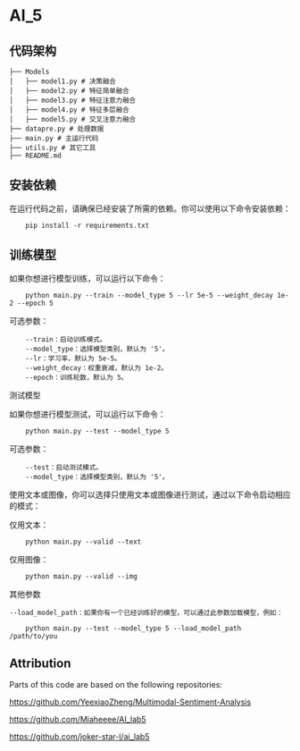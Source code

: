 # AI_5
## 代码架构
    ├── Models
    │   ├── model1.py # 决策融合
    │   ├── model2.py # 特征简单融合
    │   ├── model3.py # 特征注意力融合
    │   ├── model4.py # 特征多层融合
    │   ├── model5.py # 交叉注意力融合
    ├── datapre.py # 处理数据
    ├── main.py # 主运行代码
    ├── utils.py # 其它工具
    ├── README.md

## 安装依赖
在运行代码之前，请确保已经安装了所需的依赖。你可以使用以下命令安装依赖：

        pip install -r requirements.txt
## 训练模型
如果你想进行模型训练，可以运行以下命令：

        python main.py --train --model_type 5 --lr 5e-5 --weight_decay 1e-2 --epoch 5
        
可选参数：

        --train：启动训练模式。
        --model_type：选择模型类别，默认为 '5'。
        --lr：学习率，默认为 5e-5。
        --weight_decay：权重衰减，默认为 1e-2。
        --epoch：训练轮数，默认为 5。
        
测试模型

如果你想进行模型测试，可以运行以下命令：

        python main.py --test --model_type 5
        
可选参数：

        --test：启动测试模式。
        --model_type：选择模型类别，默认为 '5'。
        
使用文本或图像，你可以选择只使用文本或图像进行测试，通过以下命令启动相应的模式：

仅用文本：

        python main.py --valid --text
        
仅用图像：

        python main.py --valid --img
        
其他参数

    --load_model_path：如果你有一个已经训练好的模型，可以通过此参数加载模型，例如：
    
        python main.py --test --model_type 5 --load_model_path /path/to/you
        
## Attribution
Parts of this code are based on the following repositories:

https://github.com/YeexiaoZheng/Multimodal-Sentiment-Analysis

https://github.com/Miaheeee/AI_lab5

https://github.com/joker-star-l/ai_lab5
